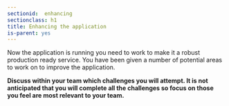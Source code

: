 ```yaml
---
sectionid:  enhancing
sectionclass: h1
title: Enhancing the application
is-parent: yes
---
```


Now the application is running you need to work to make it a robust production
ready service. You have been given a number of potential areas to work on to
improve the application.

 **Discuss within your team which challenges you will
attempt. It is not anticipated that you will complete all the challenges so focus on those you feel are most relevant to your team.**
